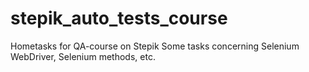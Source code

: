# stepik_auto_tests_course
Hometasks for QA-course on Stepik
Some tasks concerning Selenium WebDriver, Selenium methods, etc.
